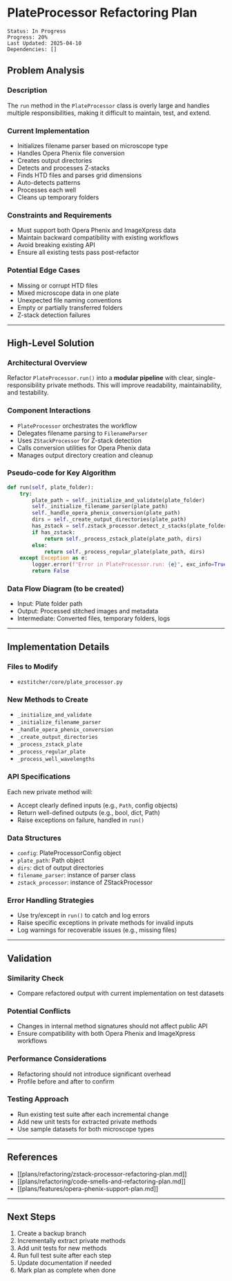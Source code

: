 # PlateProcessor Refactoring Plan

```
Status: In Progress
Progress: 20%
Last Updated: 2025-04-10
Dependencies: []
```

## Problem Analysis

### Description
The `run` method in the `PlateProcessor` class is overly large and handles multiple responsibilities, making it difficult to maintain, test, and extend.

### Current Implementation
- Initializes filename parser based on microscope type
- Handles Opera Phenix file conversion
- Creates output directories
- Detects and processes Z-stacks
- Finds HTD files and parses grid dimensions
- Auto-detects patterns
- Processes each well
- Cleans up temporary folders

### Constraints and Requirements
- Must support both Opera Phenix and ImageXpress data
- Maintain backward compatibility with existing workflows
- Avoid breaking existing API
- Ensure all existing tests pass post-refactor

### Potential Edge Cases
- Missing or corrupt HTD files
- Mixed microscope data in one plate
- Unexpected file naming conventions
- Empty or partially transferred folders
- Z-stack detection failures

---

## High-Level Solution

### Architectural Overview
Refactor `PlateProcessor.run()` into a **modular pipeline** with clear, single-responsibility private methods. This will improve readability, maintainability, and testability.

### Component Interactions
- `PlateProcessor` orchestrates the workflow
- Delegates filename parsing to `FilenameParser`
- Uses `ZStackProcessor` for Z-stack detection
- Calls conversion utilities for Opera Phenix data
- Manages output directory creation and cleanup

### Pseudo-code for Key Algorithm

```python
def run(self, plate_folder):
    try:
        plate_path = self._initialize_and_validate(plate_folder)
        self._initialize_filename_parser(plate_path)
        self._handle_opera_phenix_conversion(plate_path)
        dirs = self._create_output_directories(plate_path)
        has_zstack = self.zstack_processor.detect_z_stacks(plate_folder)
        if has_zstack:
            return self._process_zstack_plate(plate_path, dirs)
        else:
            return self._process_regular_plate(plate_path, dirs)
    except Exception as e:
        logger.error(f"Error in PlateProcessor.run: {e}", exc_info=True)
        return False
```

### Data Flow Diagram (to be created)
- Input: Plate folder path
- Output: Processed stitched images and metadata
- Intermediate: Converted files, temporary folders, logs

---

## Implementation Details

### Files to Modify
- `ezstitcher/core/plate_processor.py`

### New Methods to Create
- `_initialize_and_validate`
- `_initialize_filename_parser`
- `_handle_opera_phenix_conversion`
- `_create_output_directories`
- `_process_zstack_plate`
- `_process_regular_plate`
- `_process_well_wavelengths`

### API Specifications
Each new private method will:
- Accept clearly defined inputs (e.g., `Path`, config objects)
- Return well-defined outputs (e.g., bool, dict, Path)
- Raise exceptions on failure, handled in `run()`

### Data Structures
- `config`: PlateProcessorConfig object
- `plate_path`: Path object
- `dirs`: dict of output directories
- `filename_parser`: instance of parser class
- `zstack_processor`: instance of ZStackProcessor

### Error Handling Strategies
- Use try/except in `run()` to catch and log errors
- Raise specific exceptions in private methods for invalid inputs
- Log warnings for recoverable issues (e.g., missing files)

---

## Validation

### Similarity Check
- Compare refactored output with current implementation on test datasets

### Potential Conflicts
- Changes in internal method signatures should not affect public API
- Ensure compatibility with both Opera Phenix and ImageXpress workflows

### Performance Considerations
- Refactoring should not introduce significant overhead
- Profile before and after to confirm

### Testing Approach
- Run existing test suite after each incremental change
- Add new unit tests for extracted private methods
- Use sample datasets for both microscope types

---

## References

- [[plans/refactoring/zstack-processor-refactoring-plan.md]]
- [[plans/refactoring/code-smells-and-refactoring-plan.md]]
- [[plans/features/opera-phenix-support-plan.md]]

---

## Next Steps

1. Create a backup branch
2. Incrementally extract private methods
3. Add unit tests for new methods
4. Run full test suite after each step
5. Update documentation if needed
6. Mark plan as complete when done
